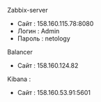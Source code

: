 Zabbix-server 
 * Сайт   : 158.160.115.78:8080
 * Логин  : Admin
 * Пароль : netology

Balancer
 * Сайт   : 158.160.124.82

Kibana :
 * Сайт   : 158.160.53.91:5601
